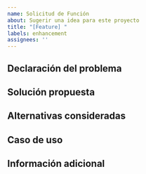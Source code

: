 ```yaml
---
name: Solicitud de Función
about: Sugerir una idea para este proyecto
title: "[Feature] "
labels: enhancement
assignees: ''
---
```


<!-- 
Selección de idioma / Language Selection:
[English](https://github.com/donghao1393/mcp-dbutils/issues/new?template=feature_request_en.md) | 
[中文](https://github.com/donghao1393/mcp-dbutils/issues/new?template=feature_request_zh.md) | 
[Français](https://github.com/donghao1393/mcp-dbutils/issues/new?template=feature_request_fr.md) | 
Español | 
[العربية](https://github.com/donghao1393/mcp-dbutils/issues/new?template=feature_request_ar.md) | 
[Русский](https://github.com/donghao1393/mcp-dbutils/issues/new?template=feature_request_ru.md)
-->

## Declaración del problema
<!-- Una descripción clara y concisa del problema -->

## Solución propuesta
<!-- Una descripción clara y concisa de lo que quieres que suceda -->

## Alternativas consideradas
<!-- Una descripción clara y concisa de cualquier solución o característica alternativa que hayas considerado -->

## Caso de uso
<!-- Describe cómo se utilizaría esta función y cómo mejoraría la experiencia del usuario o resolvería un problema existente -->

## Información adicional
<!-- Agrega cualquier otro contexto o capturas de pantalla sobre la solicitud de función aquí -->
